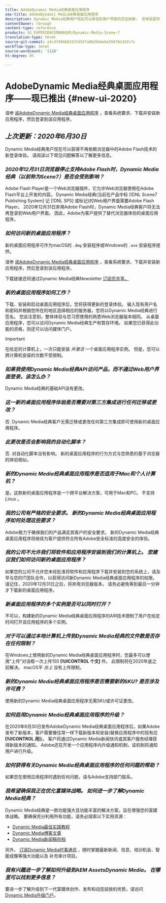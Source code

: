 ```yaml
---
title: AdobeDynamic Media经典桌面应用程序
seo-title: AdobeDynamic Media经典桌面应用程序
description: Dynamic Media经典用户现在可以体验到用户界面的完全刷新。 该体验提供包含有价值资源链接的更新登录，此更新不再依赖浏览器中的Adobe Flash技术。
contentOwner: rbrough
content-type: reference
products: SG_EXPERIENCEMANAGER/Dynamic-Media-Scene-7
translation-type: tm+mt
source-git-commit: a3cd7494663337d55fa9b26b6ebe550791d32c7c
workflow-type: tm+mt
source-wordcount: '1128'
ht-degree: 0%

---
```



# AdobeDynamic Media经典桌面应用程序——现已推出 {#new-ui-2020}

请参 [阅AdobeDynamic Media经典桌面应用程序](/help/dynamic-media-classic-desktop-app.md) ，查看系统要求、下载并安装新应用程序，然后登录到该应用程序。

## _上次更新：2020年6月30日_

Dynamic Media经典用户现在可以获得不再依赖浏览器中的Adobe Flash技术的新登录体验。 请阅读以下常见问题解答以了解更多信息。

### **_2020年12月31日浏览器停止支持Adobe Flash时，Dynamic Media经典（以前称为Scene7）是否会受到影响？_**

Adobe Flash Player是一个Web浏览器插件，它允许Web浏览器使用在Adobe Flash平台上开发的内容。 Dynamic Media经典(当前在产品中标 [!DNL Scene7 Publishing System] 记 [!DNL SPS] 或标记)的Web用户界面需要Adobe Flash Player。 2020年12月31日弃用Adobe Flash时，Dynamic Media经典客户将无法再登录到Web用户界面。 因此，Adobe为客户提供了替代浏览器体验的桌面应用程序。

### **_如何访问新的桌面应用程序？_**

新的桌面应用程序可作为macOS的 `.dmg` 安装程序或Windows的 `.exe` 安装程序提供。

请参 [阅AdobeDynamic Media经典桌面应用程序](/help/dynamic-media-classic-desktop-app.md) ，查看系统要求、下载并安装新应用程序，然后登录到该应用程序。

下载链接还将通过Dynamic Media经典Newsletter [订阅页共享。](https://www.adobe.com/subscription/dynamic-media-newsletter.html)

### **_新的桌面应用程序如何工作？_**

下载、安装和启动桌面应用程序后，您将获得更新的登录体验。 输入现有用户名和密码并根据您所在的地区选择相应的服务器，您将以Dynamic Media经典进行签名。 您会注意到，整体体验与您习惯使用的熟悉Web浏览器版本相同。 从桌面应用程序，您可以访问Dynamic Media经典生产和暂存环境。 如果您已获得此功能的资格，则还可以访问媒体门户。

>[!IMPORTANT]
>
>在给定的计算机上，一次只能安装 *并激活* 一个桌面应用程序实例。 但是，您可以跨计算机安装的次数不受限制。

### **_如果我使用Dynamic Media经典API访问产品，而不通过Web用户界面登录，该怎么办？_**

Dynamic Media经典的基础API没有更改。

### **_这一新的桌面应用程序体验是否需要对第三方集成进行任何迁移或更改？_**

否. Dynamic Media经典客户无需迁移或更改任何第三方集成即可使用新的桌面应用程序。

### **_此更改是否会影响我的自动化脚本？_**

否. 对自动化脚本没有影响。 新的桌面应用程序的行为方式与您熟悉的基于浏览器的体验相似。

### **_新的Dynamic Media经典桌面应用程序是否适用于Mac和个人计算机？_**

是。这款新的桌面应用程序是一个跨平台解决方案，可用于Mac和PC。 不支持 *Linux* 。

### **_我的公司有严格的安全要求。 新的Dynamic Media经典桌面应用程序如何处理这些要求？_**

Adobe致力于确保我们的产品满足其客户的安全要求。 新的Dynamic Media经典桌面应用程序将继续为客户提供符合所有Adobe安全标准的高度安全的体验。

### **_我的公司不允许我们将软件和应用程序安装到我们的计算机上。 您建议我们如何访问新的桌面应用程序？_**

如果您的公司不允许您未经批准将软件和应用程序下载并安装到您的系统上，请及早与您的IT团队合作，以获得访问新Dynamic Media经典桌面应用程序的权限。 请记住，2020年12月31日之后，将弃用浏览器版本。 请务必避免等到最后一分钟才下载新的桌面应用程序。

### **_新桌面应用程序的多个实例是否可以同时打开？_**

不可以，构建新的Dynamic Media经典桌面应用程序的AIR技术限制了用户在给定时间打开该应用程序的多个实例。

### **_对于可以通过本地计算机上传到Dynamic Media经典的文件数是否存在任何限制？_**

在Windows上使用新的Dynamic Media经典桌面应用程序时，您最多可以使用“上传”对话框一次上传150 **[!UICONTROL 个文]** 件。 此限制将在2020年底之前解决。 macOS平 *台上* 没有上传限制。

### **_新的Dynamic Media经典桌面应用程序是否需要新的SKU? 是否涉及许可费？_**

使用新的Dynamic Media经典桌面应用程序无需SKU或许可证更改。

### **_如何启用Dynamic Media经典桌面应用程序的升级？_**

在2020年6月30日发布AdobeDynamic Media经典桌面应用程序后，如果Adobe发布了新版本，客户需要像往常一样下载新版本和安装(替换应用程序中的现有应 **[!UICONTROL 用]**)。 客户将通过Dynamic Media新闻快讯或其客户服务经理获得新版本的通知。 Adobe还在开发一个应用程序内升级通知机制，该机制将通知用户进行升级。

### **_如何获得有关Dynamic Media经典桌面应用程序的任何问题的帮助？_**

如果您在使用应用程序时遇到任何问题，请与Adobe支持部门联系。

### **_我希望确保我正在优化富媒体战略。 如何进一步了解Dynamic Media经典？_**

Dynamic Media经典是一款功能强大且功能丰富的解决方案，旨在增强您的富媒体战略。 要确保充分利用所有功能，请务必探索以下实用资源：

* [Dynamic Media最佳实践教程](https://docs.adobe.com/content/help/en/experience-manager-learn/dynamic-media-classic-tutorial/overview.html)
* [Dynamic Media博客文章](https://theblog.adobe.com/tag/dynamic-media/)
* [Dynamic Media新闻稿存档](https://docs.adobe.com/content/help/en/dynamic-media-classic/using/dynamic-media-newsletter.html)

另外， [订阅Dynamic Media时事通讯](https://www.adobe.com/subscription/dynamic-media-newsletter.html) ，随时掌握最新新闻、信息、培训机会、智能成像等强大功能以及 [](https://helpx.adobe.com/experience-manager/6-3/assets/using/imaging-faq.html)补充审计项目。

### **_我有兴趣进一步了解如何升级到AEM AssetsDynamic Media。 在哪里可以找到更多信息？_**

要进一步了解升级到下一代富媒体创作、发布和动态投放的优势，请访问 [Dynamic Media升级门户](http://exploreadobe.com/dynamic-media-upgrade/)。


<!-- SAVE - OLD LINK TO BEST PRACTICES GUIDE IN PDF https://www.adobe.com/content/dam/www/us/en/marketing/experience-manager-assets/dynamic-media/adobe-dynamic-media-classic-best-practices-guide.pdf -->

